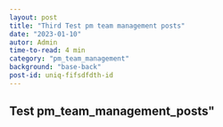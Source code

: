 ```yaml
---
layout: post
title: "Third Test pm team management posts"
date: "2023-01-10"
autor: Admin
time-to-read: 4 min
category: "pm_team_management"
background: "base-back"
post-id: uniq-fifsdfdth-id
---
```


## Test pm_team_management_posts"